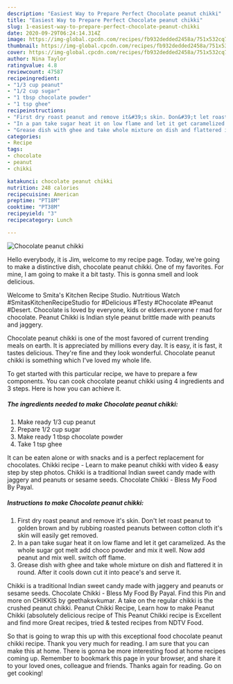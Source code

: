 ```yaml
---
description: "Easiest Way to Prepare Perfect Chocolate peanut chikki"
title: "Easiest Way to Prepare Perfect Chocolate peanut chikki"
slug: 1-easiest-way-to-prepare-perfect-chocolate-peanut-chikki
date: 2020-09-29T06:24:14.314Z
image: https://img-global.cpcdn.com/recipes/fb932dedded2458a/751x532cq70/chocolate-peanut-chikki-recipe-main-photo.jpg
thumbnail: https://img-global.cpcdn.com/recipes/fb932dedded2458a/751x532cq70/chocolate-peanut-chikki-recipe-main-photo.jpg
cover: https://img-global.cpcdn.com/recipes/fb932dedded2458a/751x532cq70/chocolate-peanut-chikki-recipe-main-photo.jpg
author: Nina Taylor
ratingvalue: 4.8
reviewcount: 47587
recipeingredient:
- "1/3 cup peanut"
- "1/2 cup sugar"
- "1 tbsp chocolate powder"
- "1 tsp ghee"
recipeinstructions:
- "First dry roast peanut and remove it&#39;s skin. Don&#39;t let roast peanut to golden brown and by rubbing roasted peanuts between cotton cloth it&#39;s skin will easily get removed."
- "In a pan take sugar heat it on low flame and let it get caramelized. As the whole sugar got melt add choco powder and mix it well. Now add peanut and mix well. switch off flame."
- "Grease dish with ghee and take whole mixture on dish and flattered it in round. After it cools down cut it into peace&#39;s and serve it."
categories:
- Recipe
tags:
- chocolate
- peanut
- chikki

katakunci: chocolate peanut chikki 
nutrition: 248 calories
recipecuisine: American
preptime: "PT18M"
cooktime: "PT38M"
recipeyield: "3"
recipecategory: Lunch

---
```



![Chocolate peanut chikki](https://img-global.cpcdn.com/recipes/fb932dedded2458a/751x532cq70/chocolate-peanut-chikki-recipe-main-photo.jpg)

Hello everybody, it is Jim, welcome to my recipe page. Today, we're going to make a distinctive dish, chocolate peanut chikki. One of my favorites. For mine, I am going to make it a bit tasty. This is gonna smell and look delicious.

Welcome to Smita&#39;s Kitchen Recipe Studio. Nutritious Watch #SmitasKitchenRecipeStudio for #Delicious #Testy #Chocolate #Peanut #Desert. Chocolate is loved by everyone, kids or elders.everyone r mad for chocolate. Peanut Chikki is Indian style peanut brittle made with peanuts and jaggery.

Chocolate peanut chikki is one of the most favored of current trending meals on earth. It is appreciated by millions every day. It is easy, it is fast, it tastes delicious. They're fine and they look wonderful. Chocolate peanut chikki is something which I've loved my whole life.


To get started with this particular recipe, we have to prepare a few components. You can cook chocolate peanut chikki using 4 ingredients and 3 steps. Here is how you can achieve it.

<!--inarticleads1-->

##### The ingredients needed to make Chocolate peanut chikki:

1. Make ready 1/3 cup peanut
1. Prepare 1/2 cup sugar
1. Make ready 1 tbsp chocolate powder
1. Take 1 tsp ghee


It can be eaten alone or with snacks and is a perfect replacement for chocolates. Chikki recipe - Learn to make peanut chikki with video &amp; easy step by step photos. Chikki is a traditional Indian sweet candy made with jaggery and peanuts or sesame seeds. Chocolate Chikki - Bless My Food By Payal. 

<!--inarticleads2-->

##### Instructions to make Chocolate peanut chikki:

1. First dry roast peanut and remove it&#39;s skin. Don&#39;t let roast peanut to golden brown and by rubbing roasted peanuts between cotton cloth it&#39;s skin will easily get removed.
1. In a pan take sugar heat it on low flame and let it get caramelized. As the whole sugar got melt add choco powder and mix it well. Now add peanut and mix well. switch off flame.
1. Grease dish with ghee and take whole mixture on dish and flattered it in round. After it cools down cut it into peace&#39;s and serve it.


Chikki is a traditional Indian sweet candy made with jaggery and peanuts or sesame seeds. Chocolate Chikki - Bless My Food By Payal. Find this Pin and more on CHIKKIS by geethaksvkumar. A take on the regular chikki is the crushed peanut chikki. Peanut Chikki Recipe, Learn how to make Peanut Chikki (absolutely delicious recipe of This Peanut Chikki recipe is Excellent and find more Great recipes, tried &amp; tested recipes from NDTV Food. 

So that is going to wrap this up with this exceptional food chocolate peanut chikki recipe. Thank you very much for reading. I am sure that you can make this at home. There is gonna be more interesting food at home recipes coming up. Remember to bookmark this page in your browser, and share it to your loved ones, colleague and friends. Thanks again for reading. Go on get cooking!
